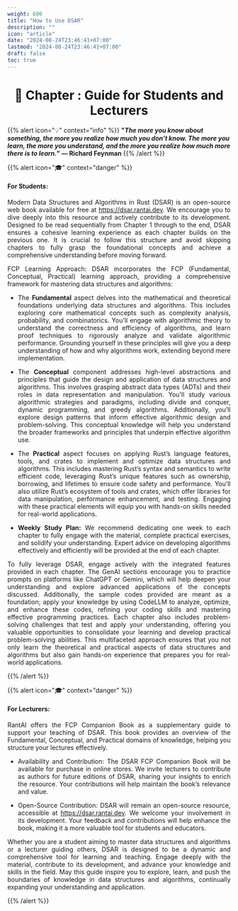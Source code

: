 ```yaml
---
weight: 600
title: "How to Use DSAR"
description: ""
icon: "article"
date: "2024-08-24T23:46:41+07:00"
lastmod: "2024-08-24T23:46:41+07:00"
draft: false
toc: true
---
```


<center>

# 📘 Chapter : Guide for Students and Lecturers

</center>

{{% alert icon="💡" context="info" %}}
<strong>"<em>The more you know about something, the more you realize how much you don’t know. The more you learn, the more you understand, and the more you realize how much more there is to learn.</em>" — Richard Feynman</strong>
{{% /alert %}}

{{% alert icon="🎓" context="danger" %}}
#### For Students:
<p style="text-align: justify;">
Modern Data Structures and Algorithms in Rust (DSAR) is an open-source web book available for free at <a href="https://dsar.rantai.dev">https://dsar.rantai.dev</a>. We encourage you to dive deeply into this resource and actively contribute to its development. Designed to be read sequentially from Chapter 1 through to the end, DSAR ensures a cohesive learning experience as each chapter builds on the previous one. It is crucial to follow this structure and avoid skipping chapters to fully grasp the foundational concepts and achieve a comprehensive understanding before moving forward.
</p>

<p style="text-align: justify;">
<strong></strong>FCP Learning Approach:<strong></strong> DSAR incorporates the FCP (Fundamental, Conceptual, Practical) learning approach, providing a comprehensive framework for mastering data structures and algorithms:
</p>

- <p style="text-align: justify;">The <strong>Fundamental</strong> aspect delves into the mathematical and theoretical foundations underlying data structures and algorithms. This includes exploring core mathematical concepts such as complexity analysis, probability, and combinatorics. You'll engage with algorithmic theory to understand the correctness and efficiency of algorithms, and learn proof techniques to rigorously analyze and validate algorithmic performance. Grounding yourself in these principles will give you a deep understanding of how and why algorithms work, extending beyond mere implementation.</p>
- <p style="text-align: justify;">The <strong>Conceptual</strong> component addresses high-level abstractions and principles that guide the design and application of data structures and algorithms. This involves grasping abstract data types (ADTs) and their roles in data representation and manipulation. You'll study various algorithmic strategies and paradigms, including divide and conquer, dynamic programming, and greedy algorithms. Additionally, you’ll explore design patterns that inform effective algorithmic design and problem-solving. This conceptual knowledge will help you understand the broader frameworks and principles that underpin effective algorithm use.</p>
- <p style="text-align: justify;">The <strong>Practical</strong> aspect focuses on applying Rust’s language features, tools, and crates to implement and optimize data structures and algorithms. This includes mastering Rust’s syntax and semantics to write efficient code, leveraging Rust’s unique features such as ownership, borrowing, and lifetimes to ensure code safety and performance. You’ll also utilize Rust’s ecosystem of tools and crates, which offer libraries for data manipulation, performance enhancement, and testing. Engaging with these practical elements will equip you with hands-on skills needed for real-world applications.</p>
- <p style="text-align: justify;"><strong>Weekly Study Plan:</strong> We recommend dedicating one week to each chapter to fully engage with the material, complete practical exercises, and solidify your understanding. Expert advice on developing algorithms effectively and efficiently will be provided at the end of each chapter.</p>
<p style="text-align: justify;">
To fully leverage DSAR, engage actively with the integrated features provided in each chapter. The GenAI sections encourage you to practice prompts on platforms like ChatGPT or Gemini, which will help deepen your understanding and explore advanced applications of the concepts discussed. Additionally, the sample codes provided are meant as a foundation; apply your knowledge by using CodeLLM to analyze, optimize, and enhance these codes, refining your coding skills and mastering effective programming practices. Each chapter also includes problem-solving challenges that test and apply your understanding, offering you valuable opportunities to consolidate your learning and develop practical problem-solving abilities. This multifaceted approach ensures that you not only learn the theoretical and practical aspects of data structures and algorithms but also gain hands-on experience that prepares you for real-world applications.
</p>
{{% /alert %}}

{{% alert icon="🎓" context="danger" %}}
#### For Lecturers:
<p style="text-align: justify;">
RantAI offers the FCP Companion Book as a supplementary guide to support your teaching of DSAR. This book provides an overview of the Fundamental, Conceptual, and Practical domains of knowledge, helping you structure your lectures effectively.
</p>

- <p style="text-align: justify;"><strong></strong>Availability and Contribution:<strong></strong> The DSAR FCP Companion Book will be available for purchase in online stores. We invite lecturers to contribute as authors for future editions of DSAR, sharing your insights to enrich the resource. Your contributions will help maintain the book’s relevance and value.</p>
- <p style="text-align: justify;"><strong></strong>Open-Source Contribution:<strong></strong> DSAR will remain an open-source resource, accessible at <a href="https://dsar.rantai.dev">https://dsar.rantai.dev</a>. We welcome your involvement in its development. Your feedback and contributions will help enhance the book, making it a more valuable tool for students and educators.</p>
<p style="text-align: justify;">
Whether you are a student aiming to master data structures and algorithms or a lecturer guiding others, DSAR is designed to be a dynamic and comprehensive tool for learning and teaching. Engage deeply with the material, contribute to its development, and advance your knowledge and skills in the field. May this guide inspire you to explore, learn, and push the boundaries of knowledge in data structures and algorithms, continually expanding your understanding and application.
</p>
{{% /alert %}}